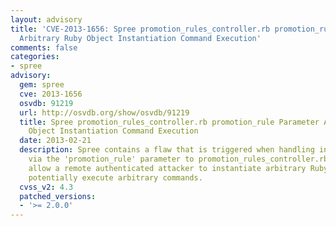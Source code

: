 ```yaml
---
layout: advisory
title: 'CVE-2013-1656: Spree promotion_rules_controller.rb promotion_rule Parameter
  Arbitrary Ruby Object Instantiation Command Execution'
comments: false
categories:
- spree
advisory:
  gem: spree
  cve: 2013-1656
  osvdb: 91219
  url: http://osvdb.org/show/osvdb/91219
  title: Spree promotion_rules_controller.rb promotion_rule Parameter Arbitrary Ruby
    Object Instantiation Command Execution
  date: 2013-02-21
  description: Spree contains a flaw that is triggered when handling input passed
    via the 'promotion_rule' parameter to promotion_rules_controller.rb. This may
    allow a remote authenticated attacker to instantiate arbitrary Ruby objects and
    potentially execute arbitrary commands.
  cvss_v2: 4.3
  patched_versions:
  - '>= 2.0.0'
---
```

